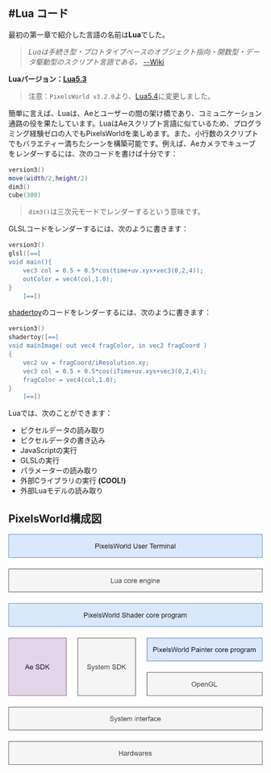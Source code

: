 #Lua コード
---

最初の第一章で紹介した言語の名前は**Lua**でした。

>*Luaは手続き型・プロトタイプベースのオブジェクト指向・関数型・データ駆動型のスクリプト言語である。* [--Wiki](https://ja.wikipedia.org/wiki/Lua)

**Luaバージョン：[Lua5.3](https://www.lua.org/manual/5.3/)**

> 注意：`PixelsWorld v3.2.0`より、[Lua5.4](https://www.lua.org/manual/5.4/)に変更しました。


簡単に言えば、Luaは、Aeとユーザーの間の架け橋であり、コミュニケーション通路の役を果たしています。LuaはAeスクリプト言語に似ているため、プログラミング経験ゼロの人でもPixelsWorldを楽しめます。また、小行数のスクリプトでもバラエティー満ちたシーンを構築可能です。例えば、Aeカメラでキューブをレンダーするには、次のコードを書けば十分です：

```lua:DrawCube.lua
version3()
move(width/2,height/2)
dim3()
cube(300)
```

> `dim3()`は三次元モードでレンダーするという意味です。

GLSLコードをレンダーするには、次のように書きます：

```lua:RunGlsl.lua
version3()
glsl([==[
void main(){
    vec3 col = 0.5 + 0.5*cos(time+uv.xyx+vec3(0,2,4));
    outColor = vec4(col,1.0);
}
    ]==])
```

[shadertoy](shadertoy.md)のコードをレンダーするには、次のように書きます：

```lua:RunShadertoy.lua
version3()
shadertoy([==[
void mainImage( out vec4 fragColor, in vec2 fragCoord )
{
    vec2 uv = fragCoord/iResolution.xy;
    vec3 col = 0.5 + 0.5*cos(iTime+uv.xyx+vec3(0,2,4));
    fragColor = vec4(col,1.0);
}
    ]==])
```

Luaでは、次のことができます： 
- ピクセルデータの読み取り
- ピクセルデータの書き込み
- JavaScriptの実行
- GLSLの実行
- パラメーターの読み取り
- 外部Cライブラリの実行 **(COOL!)**
- 外部Luaモデルの読み取り

## PixelsWorld構成図

![PW_Structure](../PW_Structure.png)

